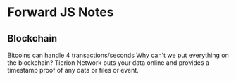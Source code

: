 # Forward JS Notes

## Blockchain
Bitcoins can handle 4 transactions/seconds
Why can't we put everything on the blockchain?
Tierion Network puts your data online and provides a timestamp proof of any data or files or event.

